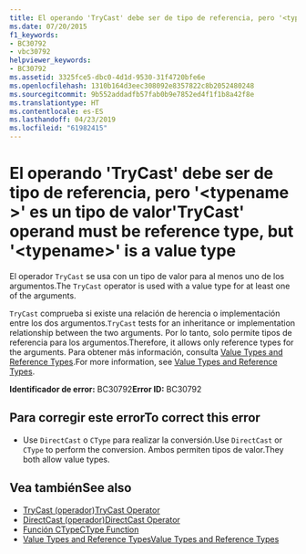 ```yaml
---
title: El operando 'TryCast' debe ser de tipo de referencia, pero '<typename>' es un tipo de valor
ms.date: 07/20/2015
f1_keywords:
- BC30792
- vbc30792
helpviewer_keywords:
- BC30792
ms.assetid: 3325fce5-dbc0-4d1d-9530-31f4720bfe6e
ms.openlocfilehash: 1310b164d3eec308092e8357822c8b2052480248
ms.sourcegitcommit: 9b552addadfb57fab0b9e7852ed4f1f1b8a42f8e
ms.translationtype: HT
ms.contentlocale: es-ES
ms.lasthandoff: 04/23/2019
ms.locfileid: "61982415"
---
```

# <a name="trycast-operand-must-be-reference-type-but-typename-is-a-value-type"></a><span data-ttu-id="f80dd-102">El operando 'TryCast' debe ser de tipo de referencia, pero '\<typename >' es un tipo de valor</span><span class="sxs-lookup"><span data-stu-id="f80dd-102">'TryCast' operand must be reference type, but '\<typename>' is a value type</span></span>
<span data-ttu-id="f80dd-103">El operador `TryCast` se usa con un tipo de valor para al menos uno de los argumentos.</span><span class="sxs-lookup"><span data-stu-id="f80dd-103">The `TryCast` operator is used with a value type for at least one of the arguments.</span></span>  
  
 <span data-ttu-id="f80dd-104">`TryCast` comprueba si existe una relación de herencia o implementación entre los dos argumentos.</span><span class="sxs-lookup"><span data-stu-id="f80dd-104">`TryCast` tests for an inheritance or implementation relationship between the two arguments.</span></span> <span data-ttu-id="f80dd-105">Por lo tanto, solo permite tipos de referencia para los argumentos.</span><span class="sxs-lookup"><span data-stu-id="f80dd-105">Therefore, it allows only reference types for the arguments.</span></span> <span data-ttu-id="f80dd-106">Para obtener más información, consulta [Value Types and Reference Types](../../visual-basic/programming-guide/language-features/data-types/value-types-and-reference-types.md).</span><span class="sxs-lookup"><span data-stu-id="f80dd-106">For more information, see [Value Types and Reference Types](../../visual-basic/programming-guide/language-features/data-types/value-types-and-reference-types.md).</span></span>  
  
 <span data-ttu-id="f80dd-107">**Identificador de error:** BC30792</span><span class="sxs-lookup"><span data-stu-id="f80dd-107">**Error ID:** BC30792</span></span>  
  
## <a name="to-correct-this-error"></a><span data-ttu-id="f80dd-108">Para corregir este error</span><span class="sxs-lookup"><span data-stu-id="f80dd-108">To correct this error</span></span>  
  
- <span data-ttu-id="f80dd-109">Use `DirectCast` o `CType` para realizar la conversión.</span><span class="sxs-lookup"><span data-stu-id="f80dd-109">Use `DirectCast` or `CType` to perform the conversion.</span></span> <span data-ttu-id="f80dd-110">Ambos permiten tipos de valor.</span><span class="sxs-lookup"><span data-stu-id="f80dd-110">They both allow value types.</span></span>  
  
## <a name="see-also"></a><span data-ttu-id="f80dd-111">Vea también</span><span class="sxs-lookup"><span data-stu-id="f80dd-111">See also</span></span>

- [<span data-ttu-id="f80dd-112">TryCast (operador)</span><span class="sxs-lookup"><span data-stu-id="f80dd-112">TryCast Operator</span></span>](../../visual-basic/language-reference/operators/trycast-operator.md)
- [<span data-ttu-id="f80dd-113">DirectCast (operador)</span><span class="sxs-lookup"><span data-stu-id="f80dd-113">DirectCast Operator</span></span>](../../visual-basic/language-reference/operators/directcast-operator.md)
- [<span data-ttu-id="f80dd-114">Función CType</span><span class="sxs-lookup"><span data-stu-id="f80dd-114">CType Function</span></span>](../../visual-basic/language-reference/functions/ctype-function.md)
- [<span data-ttu-id="f80dd-115">Value Types and Reference Types</span><span class="sxs-lookup"><span data-stu-id="f80dd-115">Value Types and Reference Types</span></span>](../../visual-basic/programming-guide/language-features/data-types/value-types-and-reference-types.md)
